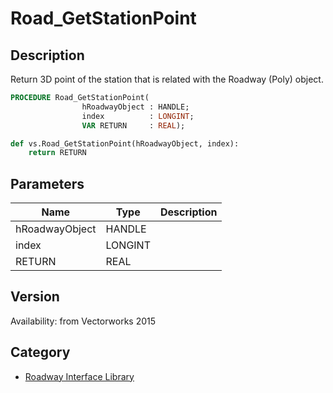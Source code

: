 # Road_GetStationPoint

## Description
Return 3D point of the station that is related with the Roadway (Poly) object.

```pascal
PROCEDURE Road_GetStationPoint(
				hRoadwayObject : HANDLE;
				index          : LONGINT;
				VAR RETURN     : REAL);
```

```python
def vs.Road_GetStationPoint(hRoadwayObject, index):
    return RETURN
```

## Parameters
|Name|Type|Description|
|---|---|---|
|hRoadwayObject|HANDLE|   |
|index|LONGINT|   |
|RETURN|REAL|   |

## Version
Availability: from Vectorworks 2015

## Category
* [Roadway Interface Library](../Categories/Roadway%20Interface%20Library.md)

